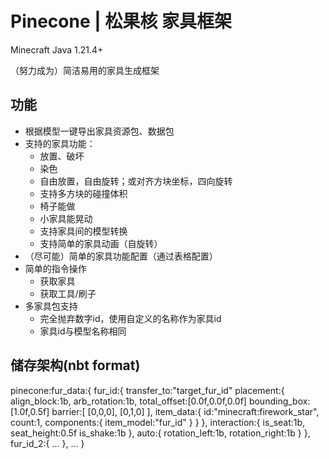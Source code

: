 # Pinecone | 松果核 家具框架

Minecraft Java 1.21.4+

（努力成为）简洁易用的家具生成框架

## 功能

- 根据模型一键导出家具资源包、数据包
- 支持的家具功能：
    - 放置、破坏
    - 染色
    - 自由放置，自由旋转；或对齐方块坐标，四向旋转
    - 支持多方块的碰撞体积
    - 椅子能做
    - 小家具能晃动
    - 支持家具间的模型转换
    - 支持简单的家具动画（自旋转）
- （尽可能）简单的家具功能配置（通过表格配置）
- 简单的指令操作
    - 获取家具
    - 获取工具/刷子
- 多家具包支持
    - 完全抛弃数字id，使用自定义的名称作为家具id
    - 家具id与模型名称相同

## 储存架构(nbt format)

pinecone:fur_data:{
    fur_id:{
        transfer_to:"target_fur_id"
        placement:{
            align_block:1b,
            arb_rotation:1b,
            total_offset:[0.0f,0.0f,0.0f]
            bounding_box:[1.0f,0.5f]
            barrier:[
                [0,0,0],
                [0,1,0]
            ],
            item_data:{
                id:"minecraft:firework_star",
                count:1,
                components:{
                    item_model:"fur_id"
                }
            }
        },
        interaction:{
            is_seat:1b,
            seat_height:0.5f
            is_shake:1b
        },
        auto:{
            rotation_left:1b,
            rotation_right:1b
        }
    },
    fur_id_2:{
        ...
    },
    ...
}